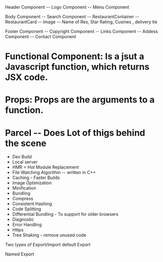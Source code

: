 Header Component
-- Logo Component
-- Menu Component

Body Component
-- Search Component
-- RestaurantContainer
-- RestaurantCard
-- Image
-- Name of Res, Star Rating, Cusines , delivery tie

Footer Component
-- Copyright Component
-- Links Component
-- Addess Component
-- Contact Component

# Functional Component: Is a jsut a Javascript function, which returns JSX code.

# Props: Props are the arguments to a function.

# Parcel -- Does Lot of thigs behind the scene

- Dev Build
- Local server
- HMR = Hot Module Replacement
- File Watching Algorithm -- written in C++
- Caching - Faster Builds
- Image Optimization
- Minification
- Bundling
- Compress
- Consistent Hashing
- Code Splitting
- Differential Bundling - To support for older browsers
- Diagnostic
- Error Handling
- Https
- Tree Shaking - remove unused code

Two types of Export/Import
default Export

Named Export
